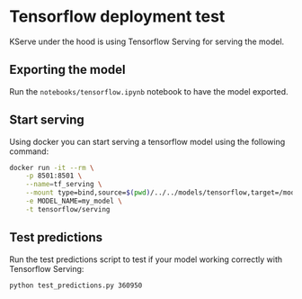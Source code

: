 # Tensorflow deployment test

KServe under the hood is using Tensorflow Serving for serving the model.

## Exporting the model

Run the `notebooks/tensorflow.ipynb` notebook to have the model exported.

## Start serving

Using docker you can start serving a tensorflow model using the following command:

```bash
docker run -it --rm \
    -p 8501:8501 \
    --name=tf_serving \
    --mount type=bind,source=$(pwd)/../../models/tensorflow,target=/models/my_model \
    -e MODEL_NAME=my_model \
    -t tensorflow/serving
```

## Test predictions

Run the test predictions script to test if your model working correctly with Tensorflow Serving:

```bash
python test_predictions.py 360950
```